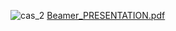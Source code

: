 ![cas_2](https://github.com/user-attachments/assets/9588309f-c8bb-4ac4-bd79-a549192994d7)
[Beamer_PRESENTATION.pdf](https://github.com/user-attachments/files/19473339/Beamer_PRESENTATION.pdf)
